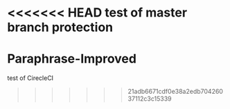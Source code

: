 <<<<<<< HEAD
test of master branch protection
=======
# Paraphrase-Improved
test of CirecleCI
>>>>>>> 21adb6671cdf0e38a2edb70426037112c3c15339
